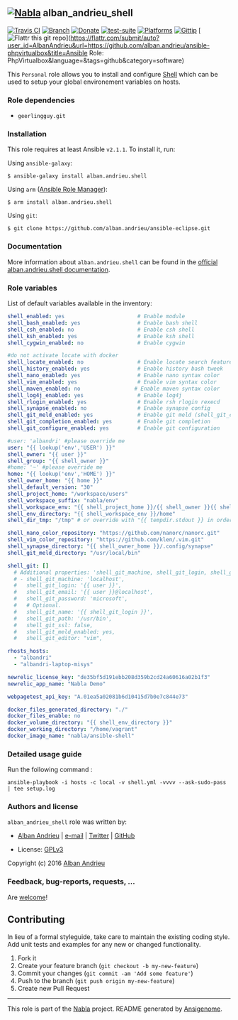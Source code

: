 ## [![Nabla](https://debops.org/images/debops-small.png)](https://github.com/AlbanAndrieu) alban_andrieu_shell

<!-- This file was generated by Ansigenome. Do not edit this file directly but
     instead have a look at the files in the ./meta/ directory. -->

[![Travis CI](https://img.shields.io/travis/AlbanAndrieu/ansible-shell.svg?style=flat)](https://travis-ci.org/AlbanAndrieu/ansible-shell)
[![Branch](http://img.shields.io/github/tag/AlbanAndrieu/ansible-shell.svg?style=flat-square)](https://github.com/AlbanAndrieu/ansible-shell/tree/master)
[![Donate](https://img.shields.io/gratipay/AlbanAndrieu.svg?style=flat)](https://www.gratipay.com/AlbanAndrieu)
[![test-suite](https://img.shields.io/badge/test--suite-ansible--alban__andrieu__shell-blue.svg?style=flat)](https://github.com/AlbanAndrieu/test-suite/tree/master/ansible-alban_andrieu_shell/)
[![Platforms](http://img.shields.io/badge/platforms-debian%20/%20ubuntu-lightgrey.svg?style=flat)](#)
[![Gittip](http://img.shields.io/gittip/alban.andrieu.svg)](https://www.gittip.com/alban.andrieu/)
[![Flattr this git repo](http://api.flattr.com/button/flattr-badge-large.png)](https://flattr.com/submit/auto?user_id=AlbanAndrieu&url=https://github.com/alban.andrieu/ansible-phpvirtualbox&title=Ansible Role: PhpVirtualbox&language=&tags=github&category=software)

This ``Personal`` role allows you to install and configure [Shell](http://fr.wikipedia.org/wiki/Shell_Unix)
which can be used to setup your global environement variables on hosts.


### Role dependencies

- `geerlingguy.git`
### Installation

This role requires at least Ansible `v2.1.1`. To install it, run:

Using `ansible-galaxy`:
```shell
$ ansible-galaxy install alban.andrieu.shell
```

Using `arm` ([Ansible Role Manager](https://github.com/mirskytech/ansible-role-manager/)):
```shell
$ arm install alban.andrieu.shell
```

Using `git`:
```shell
$ git clone https://github.com/alban.andrieu/ansible-eclipse.git
```

### Documentation

More information about `alban.andrieu.shell` can be found in the
[official alban.andrieu.shell documentation](https://docs.debops.org/en/latest/ansible/roles/ansible-shell/docs/).


### Role variables

List of default variables available in the inventory:

```YAML
shell_enabled: yes                       # Enable module
shell_bash_enabled: yes                  # Enable bash shell
shell_csh_enabled: no                    # Enable csh shell
shell_ksh_enabled: yes                   # Enable ksh shell
shell_cygwin_enabled: no                 # Enable cygwin

#do not activate locate with docker
shell_locate_enabled: no                 # Enable locate search feature
shell_history_enabled: yes               # Enable history bash tweek
shell_nano_enabled: yes                  # Enable nano syntax color
shell_vim_enabled: yes                   # Enable vim syntax color
shell_maven_enabled: no                 # Enable maven syntax color
shell_log4j_enabled: yes                 # Enable log4j
shell_rlogin_enabled: yes                # Enable rsh rlogin rexecd
shell_synapse_enabled: no                # Enable synapse config
shell_git_meld_enabled: yes              # Enable git meld (shell_git_configure_enabled must be enabled too)
shell_git_completion_enabled: yes        # Enable git completion
shell_git_configure_enabled: yes         # Enable git configuration

#user: 'albandri' #please override me
user: "{{ lookup('env','USER') }}"
shell_owner: "{{ user }}"
shell_group: "{{ shell_owner }}"
#home: '~' #please override me
home: "{{ lookup('env','HOME') }}"
shell_owner_home: "{{ home }}"
shell_default_version: "30"
shell_project_home: "/workspace/users"
shell_workspace_suffix: "nabla/env"
shell_workspace_env: "{{ shell_project_home }}/{{ shell_owner }}{{ shell_default_version }}/{{ shell_workspace_suffix }}"
shell_env_directory: "{{ shell_workspace_env }}/home"
shell_dir_tmp: "/tmp" # or override with "{{ tempdir.stdout }} in order to have be sure to download the file"

shell_nano_color_repository: "https://github.com/nanorc/nanorc.git"
shell_vim_color_repository: "https://github.com/klen/.vim.git"
shell_synapse_directory: "{{ shell_owner_home }}/.config/synapse"
shell_git_meld_directory: "/usr/local/bin"

shell_git: []
  # Additional properties: 'shell_git_machine, shell_git_login, shell_git_email, shell_git_password, shell_git_name, shell_git_path, shell_git_ssl, shell_git_meld_enabled, shell_git_editor'
  # - shell_git_machine: 'localhost',
  #   shell_git_login: '{{ user }}',
  #   shell_git_email: '{{ user }}@localhost',
  #   shell_git_password: 'microsoft',
  #   # Optional.
  #   shell_git_name: '{{ shell_git_login }}',
  #   shell_git_path: '/usr/bin',
  #   shell_git_ssl: false,
  #   shell_git_meld_enabled: yes,
  #   shell_git_editor: "vim",

rhosts_hosts:
  - "albandri"
  - "albandri-laptop-misys"

newrelic_license_key: "de35bf5d191ebb208d359b2cd24a60616a02b1f3"
newrelic_app_name: "Nabla Demo"

webpagetest_api_key: "A.01ea5a02081b6d10415d7b0e7c844e73"

docker_files_generated_directory: "./"
docker_files_enable: no
docker_volume_directory: "{{ shell_env_directory }}"
docker_working_directory: "/home/vagrant"
docker_image_name: "nabla/ansible-shell"
```


### Detailed usage guide

Run the following command :

`ansible-playbook -i hosts -c local -v shell.yml -vvvv --ask-sudo-pass | tee setup.log`


### Authors and license

`alban_andrieu_shell` role was written by:

- [Alban Andrieu](fr.linkedin.com/in/nabla/) | [e-mail](mailto:alban.andrieu@free.fr) | [Twitter](https://twitter.com/AlbanAndrieu) | [GitHub](https://github.com/AlbanAndrieu)

- License: [GPLv3](https://tldrlegal.com/license/gnu-general-public-license-v3-%28gpl-3%29)

Copyright (c) 2016 [Alban Andrieu](https://alban-andrieu.com/)

### Feedback, bug-reports, requests, ...

Are [welcome](https://github.com/AlbanAndrieu/ansible-shell/issues)!

## Contributing
In lieu of a formal styleguide, take care to maintain the existing coding style. Add unit tests and examples for any new or changed functionality.

1. Fork it
2. Create your feature branch (`git checkout -b my-new-feature`)
3. Commit your changes (`git commit -am 'Add some feature'`)
4. Push to the branch (`git push origin my-new-feature`)
5. Create new Pull Request

***

This role is part of the [Nabla](https://github.com/AlbanAndrieu) project.
README generated by [Ansigenome](https://github.com/nickjj/ansigenome/).
